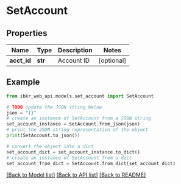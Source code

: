 # SetAccount


## Properties

Name | Type | Description | Notes
------------ | ------------- | ------------- | -------------
**acct_id** | **str** | Account ID | [optional] 

## Example

```python
from ibkr_web_api.models.set_account import SetAccount

# TODO update the JSON string below
json = "{}"
# create an instance of SetAccount from a JSON string
set_account_instance = SetAccount.from_json(json)
# print the JSON string representation of the object
print(SetAccount.to_json())

# convert the object into a dict
set_account_dict = set_account_instance.to_dict()
# create an instance of SetAccount from a dict
set_account_from_dict = SetAccount.from_dict(set_account_dict)
```
[[Back to Model list]](../README.md#documentation-for-models) [[Back to API list]](../README.md#documentation-for-api-endpoints) [[Back to README]](../README.md)


